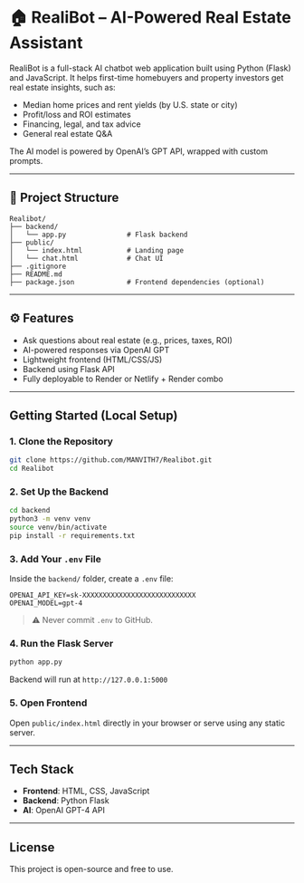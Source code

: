 # 🏠 RealiBot – AI-Powered Real Estate Assistant

RealiBot is a full-stack AI chatbot web application built using Python (Flask) and JavaScript. It helps first-time homebuyers and property investors get real estate insights, such as:
- Median home prices and rent yields (by U.S. state or city)
- Profit/loss and ROI estimates
- Financing, legal, and tax advice
- General real estate Q&A

The AI model is powered by OpenAI’s GPT API, wrapped with custom prompts.

---

## 📁 Project Structure

```
Realibot/
├── backend/
│   └── app.py               # Flask backend
├── public/
│   └── index.html           # Landing page
│   └── chat.html            # Chat UI
├── .gitignore
├── README.md
├── package.json             # Frontend dependencies (optional)
```

---

## ⚙️ Features

- Ask questions about real estate (e.g., prices, taxes, ROI)
- AI-powered responses via OpenAI GPT
- Lightweight frontend (HTML/CSS/JS)
- Backend using Flask API
- Fully deployable to Render or Netlify + Render combo

---

## Getting Started (Local Setup)

### 1. Clone the Repository

```bash
git clone https://github.com/MANVITH7/Realibot.git
cd Realibot
```

### 2. Set Up the Backend

```bash
cd backend
python3 -m venv venv
source venv/bin/activate
pip install -r requirements.txt
```

### 3. Add Your `.env` File

Inside the `backend/` folder, create a `.env` file:

```
OPENAI_API_KEY=sk-XXXXXXXXXXXXXXXXXXXXXXXXXXXX
OPENAI_MODEL=gpt-4
```

> ⚠ Never commit `.env` to GitHub.

### 4. Run the Flask Server

```bash
python app.py
```

Backend will run at `http://127.0.0.1:5000`

### 5. Open Frontend

Open `public/index.html` directly in your browser or serve using any static server.

---

## Tech Stack

- **Frontend**: HTML, CSS, JavaScript
- **Backend**: Python Flask
- **AI**: OpenAI GPT-4 API

---

## License

This project is open-source and free to use.
